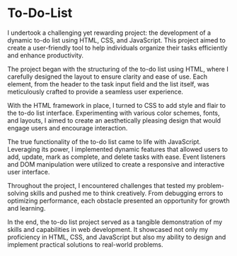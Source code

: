 # To-Do-List
I undertook a challenging yet rewarding project: the development of a dynamic to-do list using HTML, CSS, and JavaScript. This project aimed to create a user-friendly tool to help individuals organize their tasks efficiently and enhance productivity.

The project began with the structuring of the to-do list using HTML, where I carefully designed the layout to ensure clarity and ease of use. Each element, from the header to the task input field and the list itself, was meticulously crafted to provide a seamless user experience.

With the HTML framework in place, I turned to CSS to add style and flair to the to-do list interface. Experimenting with various color schemes, fonts, and layouts, I aimed to create an aesthetically pleasing design that would engage users and encourage interaction.

The true functionality of the to-do list came to life with JavaScript. Leveraging its power, I implemented dynamic features that allowed users to add, update, mark as complete, and delete tasks with ease. Event listeners and DOM manipulation were utilized to create a responsive and interactive user interface.

Throughout the project, I encountered challenges that tested my problem-solving skills and pushed me to think creatively. From debugging errors to optimizing performance, each obstacle presented an opportunity for growth and learning.

In the end, the to-do list project served as a tangible demonstration of my skills and capabilities in web development. It showcased not only my proficiency in HTML, CSS, and JavaScript but also my ability to design and implement practical solutions to real-world problems.
